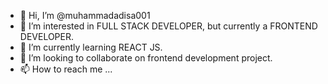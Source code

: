 - 👋 Hi, I’m @muhammadadisa001
- 👀 I’m interested in FULL STACK DEVELOPER, but currently a FRONTEND DEVELOPER.
- 🌱 I’m currently learning REACT JS.
- 💞️ I’m looking to collaborate on frontend development  project.
- 📫 How to reach me ...

<!---
muhammadadisa001/muhammadadisa001 is a ✨ special ✨ repository because its `README.md` (this file) appears on your GitHub profile.
You can click the Preview link to take a look at your changes.
--->
